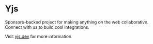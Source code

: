 # Yjs

Sponsors-backed project for making anything on the web collaborative. Connect
with us to build cool integrations.

Visit [yjs.dev](https://yjs.dev) for more information.

